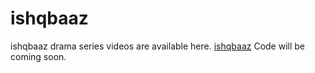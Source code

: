 # ishqbaaz
 ishqbaaz drama series videos are available here. <a href="https://metavideos.com/series/ishqbaaz">ishqbaaz</a>
 Code will be coming soon.
 
